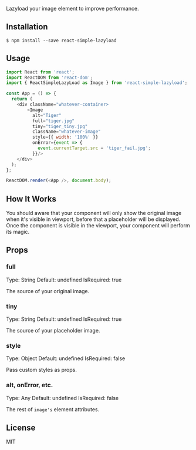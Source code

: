 Lazyload your image element to improve performance.
 
## Installation

```
$ npm install --save react-simple-lazyload
```

## Usage

```javascript
import React from 'react';
import ReactDOM from 'react-dom';
import { ReactSimpleLazyLoad as Image } from 'react-simple-lazyload';

const App = () => {
  return (
    <div className="whatever-container>
        <Image 
          alt="Tiger"
          full="tiger.jpg" 
          tiny="tiger_tiny.jpg" 
          className="whatever-image" 
          style={{ width: '100%' }}
          onError={event => {
            event.currentTarget.src = 'tiger_fail.jpg';
          }}/>
    </div>
  );
};

ReactDOM.render(<App />, document.body);
```

## How It Works

You should aware that your component will only show the original image when it's visible in viewport, before that a placeholder will be displayed. Once the component is visible in the viewport, your component will perform its magic.

## Props

### full

Type: String Default: undefined IsRequired: true

The source of your original image.

### tiny

Type: String Default: undefined IsRequired: true

The source of your placeholder image.

### style

Type: Object Default: undefined IsRequired: false

Pass custom styles as props.

### alt, onError, etc.

Type: Any Default: undefined IsRequired: false

The rest of `image's` element attributes.


## License

MIT

